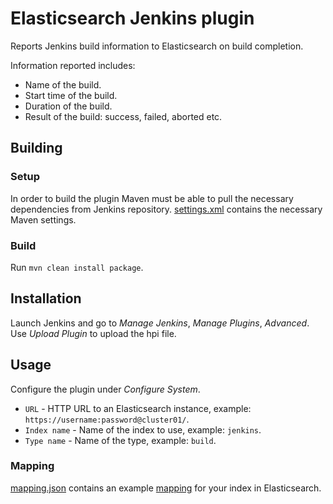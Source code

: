 Elasticsearch Jenkins plugin
============================

Reports Jenkins build information to Elasticsearch on build completion.

Information reported includes:
* Name of the build.
* Start time of the build.
* Duration of the build.
* Result of the build: success, failed, aborted etc.

Building
--------

### Setup

In order to build the plugin Maven must be able to pull the necessary dependencies from Jenkins repository.
[settings.xml](docs/settings.xml) contains the necessary Maven settings.

### Build

Run `mvn clean install package`.

Installation
------------

Launch Jenkins and go to *Manage Jenkins*, *Manage Plugins*, *Advanced*. Use *Upload Plugin* to upload the hpi file.

Usage
-----

Configure the plugin under *Configure System*.
* `URL` - HTTP URL to an Elasticsearch instance, example: `https://username:password@cluster01/`.
* `Index name` - Name of the index to use, example: `jenkins`.
* `Type name` - Name of the type, example: `build`.

### Mapping

[mapping.json](docs/mapping.json) contains an example
[mapping](http://www.elasticsearch.org/guide/en/elasticsearch/reference/current/mapping.html) for your index in
Elasticsearch.
